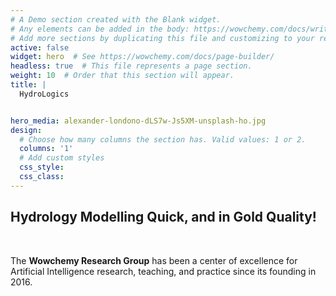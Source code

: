 ```yaml
---
# A Demo section created with the Blank widget.
# Any elements can be added in the body: https://wowchemy.com/docs/writing-markdown-latex/
# Add more sections by duplicating this file and customizing to your requirements.
active: false
widget: hero  # See https://wowchemy.com/docs/page-builder/
headless: true  # This file represents a page section.
weight: 10  # Order that this section will appear.
title: |
  HydroLogics  


hero_media: alexander-londono-dLS7w-Js5XM-unsplash-ho.jpg
design:
  # Choose how many columns the section has. Valid values: 1 or 2.
  columns: '1'
  # Add custom styles
  css_style: 
  css_class: 
---
```

## Hydrology Modelling Quick, and in Gold Quality!
<br>

The **Wowchemy Research Group** has been a center of excellence for Artificial Intelligence research, teaching, and practice since its founding in 2016.
